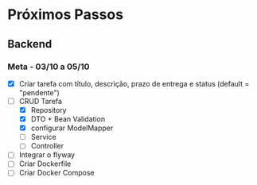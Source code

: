 # Próximos Passos

## Backend
### Meta - 03/10 a 05/10
- [x] Criar tarefa com título, descrição, prazo de entrega e status (default = "pendente")
- [ ] CRUD Tarefa
    - [x] Repository
    - [x] DTO + Bean Validation
    - [x] configurar ModelMapper
    - [ ] Service
    - [ ] Controller
- [ ] Integrar o flyway
- [ ] Criar Dockerfile
- [ ] Criar Docker Compose
